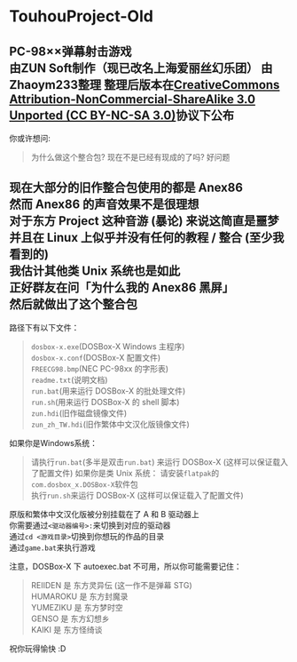 # TouhouProject-Old
PC-98××弹幕射击游戏  
由ZUN Soft制作（现已改名上海爱丽丝幻乐团）
由Zhaoym233整理
整理后版本在[CreativeCommons Attribution-NonCommercial-ShareAlike 3.0 Unported (CC BY-NC-SA 3.0)](https://creativecommons.org/licenses/by-nc-sa/3.0/)协议下公布
---
你或许想问:
> 为什么做这个整合包? 现在不是已经有现成的了吗?
好问题

现在大部分的旧作整合包使用的都是 Anex86  
然而 Anex86 的声音效果不是很理想  
对于东方 Project 这种音游 (暴论) 来说这简直是噩梦  
并且在 Linux 上似乎并没有任何的教程 / 整合 (至少我看到的)  
我估计其他类 Unix 系统也是如此  
正好群友在问「为什么我的 Anex86 黑屏」  
然后就做出了这个整合包
---
路径下有以下文件：
> `dosbox-x.exe`(DOSBox-X Windows 主程序)  
> `dosbox-x.conf`(DOSBox-X 配置文件)  
> `FREECG98.bmp`(NEC PC-98xx 的字形表)  
> `readme.txt`(说明文档)  
> `run.bat`(用来运行 DOSBox-X 的批处理文件)  
> `run.sh`(用来运行 DOSBox-X 的 shell 脚本)  
> `zun.hdi`(旧作磁盘镜像文件)  
> `zun_zh_TW.hdi`(旧作繁体中文汉化版镜像文件)

如果你是Windows系统：
> 请执行`run.bat`(多半是双击`run.bat`) 来运行 DOSBox-X (这样可以保证载入了配置文件)
如果你是类 Unix 系统：
> 请安装`flatpak`的`com.dosbox_x.DOSBox-X`软件包  
> 执行`run.sh`来运行 DOSBox-X (这样可以保证载入了配置文件)

原版和繁体中文汉化版被分别挂载在了 A 和 B 驱动器上  
你需要通过`<驱动器编号>:`来切换到对应的驱动器  
通过`cd <游戏目录>`切换到你想玩的作品的目录  
通过`game.bat`来执行游戏

注意，DOSBox-X 下 autoexec.bat 不可用，所以你可能需要记住：
> REIIDEN 是 东方灵异伝 (这一作不是弹幕 STG)  
> HUMAROKU 是 东方封魔录  
> YUMEZIKU 是 东方梦时空  
> GENSO	是 东方幻想乡  
> KAIKI	是 东方怪绮谈

祝你玩得愉快 :D
